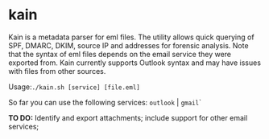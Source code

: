 # kain
Kain is a metadata parser for eml files. The utility allows quick querying of SPF, DMARC, DKIM, source IP and addresses for forensic analysis. Note that the syntax of eml files depends on the email service they were exported from. Kain currently supports Outlook syntax and may have issues with files from other sources.

Usage:`./kain.sh [service] [file.eml]`

So far you can use the following services: `outlook` | `gmail`\`

**TO DO:** Identify and export attachments; include support for other email services;
